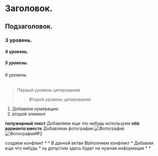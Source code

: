 # Заголовок.
## Подзаголовок.
### 3 уровень.
#### 4 уровень.
##### 5 уровень.
###### 6 уровень.
> Первый уровень цитирования
>> Второй уровень цитирования

1. Добавили нумерацию
2. второй элемент 



**полужирный текст**
Добавляем еще что нибудь
_используем **оба варианта вместе**_
Добавляем фотографии
![Фотография](glacier.jpg)
![Фотография№2](rhinoceros.jpg)

создаем конфликт 
*
*
В данной ветви ВЫполняем конфликт 
*
Добавим еще что нибудь 
*
ну допустим здесь будет не нужная информация
*
*
